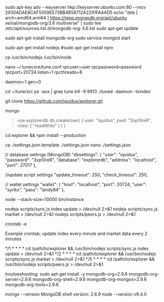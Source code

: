 
sudo apt-key adv --keyserver hkp://keyserver.ubuntu.com:80 --recv 2930ADAE8CAF5059EE73BB4B58712A2291FA4AD5
echo "deb [ arch=amd64,arm64 ] https://repo.mongodb.org/apt/ubuntu xenial/mongodb-org/3.6 multiverse" | sudo tee /etc/apt/sources.list.d/mongodb-org-3.6.list
sudo apt-get update

sudo apt-get install mongodb-org
sudo service mongod start


sudo apt-get install nodejs
#sudo apt-get install npm

cp /usr/bin/nodejs /usr/bin/node

nano ~/.tunecore/tune.conf
  rpcuser=user
  rpcpassword=password
  rpcport=20724
  listen=1
  rpcthreads=8

  daemon=1
  gen=0

cd ~/tune/src
ps -aux | grep tune
kill -9 9913
./tuned -daemon -txindex

git clone https://github.com/iquidus/explorer.git

mongo
> use explorerdb
> db.createUser( { user: "iquidus", pwd: "3xp!0reR", roles: [ "readWrite" ] } )


cd explorer && npm install --production

cp ./settings.json.template ./settings.json
nano ./settings.json


// database settings (MongoDB)
  "dbsettings": {
    "user": "iquidus",
    "password": "3xp!0reR",
    "database": "explorerdb",
    "address": "localhost",
    "port": 27017
  },


  //update script settings
  "update_timeout": 250,
  "check_timeout": 250,

  // wallet settings
  "wallet": {
    "host": "localhost",
    "port": 20724,
    "user": "syrikx",
    "pass": "landy84"
  },




node --stack-size=10000 bin/instance


nodejs scripts/sync.js index update > /dev/null 2>&1
nodejs scripts/sync.js market > /dev/null 2>&1
nodejs scripts/peers.js > /dev/null 2>&1



crontab -e

Example crontab; update index every minute and market data every 2 minutes

*/1 * * * * cd /path/to/explorer && /usr/bin/nodejs scripts/sync.js index update > /dev/null 2>&1
*/2 * * * * cd /path/to/explorer && /usr/bin/nodejs scripts/sync.js market > /dev/null 2>&1
*/5 * * * * cd /path/to/explorer && /usr/bin/nodejs scripts/peers.js > /dev/null 2>&1




trouloeshooting:
sudo apt-get install -y mongodb-org=2.9.6 mongodb-org-server=2.9.6 mongodb-org-shell=2.9.6 mongodb-org-mongos=2.9.6 mongodb-org-tools=2.9.6


mongo --version
MongoDB shell version: 2.6.9
node --version
v9.4.0
